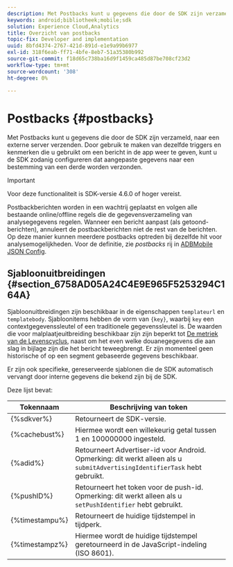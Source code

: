 ```yaml
---
description: Met Postbacks kunt u gegevens die door de SDK zijn verzameld, naar een externe server verzenden. Door gebruik te maken van dezelfde triggers en kenmerken die u gebruikt om een bericht in de app weer te geven, kunt u de SDK zodanig configureren dat aangepaste gegevens naar een bestemming van een derde worden verzonden.
keywords: android;bibliotheek;mobile;sdk
solution: Experience Cloud,Analytics
title: Overzicht van postbacks
topic-fix: Developer and implementation
uuid: 8bfd4374-2767-421d-891d-e1e9a99b6977
exl-id: 318f6eab-ff71-4bfe-8eb7-51a35380b992
source-git-commit: f18d65c738ba16d9f1459ca485d87be708cf23d2
workflow-type: tm+mt
source-wordcount: '308'
ht-degree: 0%

---
```


# Postbacks {#postbacks}

Met Postbacks kunt u gegevens die door de SDK zijn verzameld, naar een externe server verzenden. Door gebruik te maken van dezelfde triggers en kenmerken die u gebruikt om een bericht in de app weer te geven, kunt u de SDK zodanig configureren dat aangepaste gegevens naar een bestemming van een derde worden verzonden.

>[!IMPORTANT]
>
>Voor deze functionaliteit is SDK-versie 4.6.0 of hoger vereist.

Postbackberichten worden in een wachtrij geplaatst en volgen alle bestaande online/offline regels die de gegevensverzameling van analysegegevens regelen. Wanneer een bericht aanpast (als getoond-berichten), annuleert de postbackberichten niet de rest van de berichten. Op deze manier kunnen meerdere postbacks optreden bij dezelfde hit voor analysemogelijkheden. Voor de definitie, zie *postbacks* rij in [ADBMobile JSON Config](/help/android/configuration/json-config/json-config.md).

## Sjabloonuitbreidingen {#section_6758AD05A24C4E9E965F5253294C164A}

Sjabloonuitbreidingen zijn beschikbaar in de eigenschappen `templateurl` en `templatebody`. Sjabloonitems hebben de vorm van `{key}`, waarbij `key` een contextgegevenssleutel of een traditionele gegevenssleutel is. De waarden die voor malplaatjeuitbreiding beschikbaar zijn zijn beperkt tot [De metriek van de Levenscyclus](/help/android/metrics.md), naast om het even welke douanegegevens die aan slag in bijlage zijn die het bericht teweegbrengt. Er zijn momenteel geen historische of op een segment gebaseerde gegevens beschikbaar.

Er zijn ook specifieke, gereserveerde sjablonen die de SDK automatisch vervangt door interne gegevens die bekend zijn bij de SDK.

Deze lijst bevat:

| Tokennaam | Beschrijving van token |
|--- |--- |
| {%sdkver%} | Retourneert de SDK-versie. |
| {%cachebust%} | Hiermee wordt een willekeurig getal tussen 1 en 100000000 ingesteld. |
| {%adid%} | Retourneert Advertiser-id voor Android. Opmerking: dit werkt alleen als u `submitAdvertisingIdentifierTask` hebt gebruikt. |
| {%pushID%} | Retourneert het token voor de push-id. Opmerking: dit werkt alleen als u `setPushIdentifier` hebt gebruikt. |
| {%timestampu%} | Retourneert de huidige tijdstempel in tijdperk. |
| {%timestampz%} | Hiermee wordt de huidige tijdstempel geretourneerd in de JavaScript-indeling (ISO 8601). |
